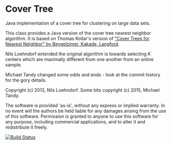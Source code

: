 Cover Tree
==========

Java implementation of a cover tree for clustering on large data sets.

This class provides a Java version of the cover tree nearest neighbor algorithm. It is based on Thomas Kollar's version of ["Cover Trees for Nearest Neighbor" by Beygelzimer, Kakade, Langford](https://homes.cs.washington.edu/~sham/papers/ml/cover_tree.pdf).

Nils Loehndorf extended the original algorithm is towards selecting K centers which are maximally different from one another from an online sample.

Michael Tandy changed some odds and ends - look at the commit history for the gory details.

Copyright (c) 2013, Nils Loehndorf. Some bits copyright (c) 2015, Michael Tandy.
 
The software is provided 'as-is', without any express or implied warranty. In no event will the authors be held liable for any damages arising from the use of this software. Permission is granted to anyone to use this software for any purpose, including commercial applications, and to alter it and redistribute it freely.

[![Build Status](https://travis-ci.org/michaeltandy/covertree.svg?branch=master)](https://travis-ci.org/michaeltandy/covertree)
